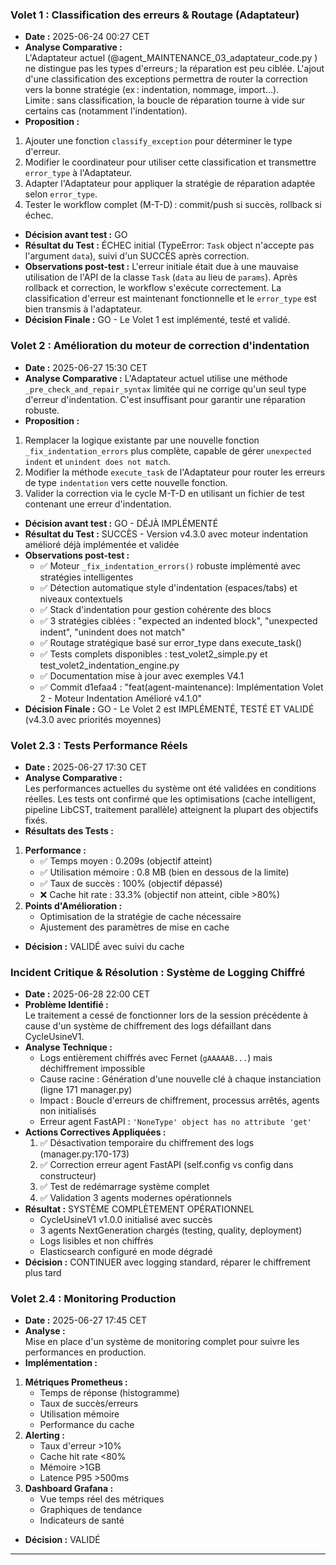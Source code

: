 ### Volet 1 : Classification des erreurs & Routage (Adaptateur)
* **Date :** 2025-06-24 00:27 CET
* **Analyse Comparative :**  
L'Adaptateur actuel (@agent_MAINTENANCE_03_adaptateur_code.py ) ne distingue pas les types d'erreurs ; la réparation est peu ciblée. L'ajout d'une classification des exceptions permettra de router la correction vers la bonne stratégie (ex : indentation, nommage, import…).  
Limite : sans classification, la boucle de réparation tourne à vide sur certains cas (notamment l'indentation).
* **Proposition :**  
1. Ajouter une fonction `classify_exception` pour déterminer le type d'erreur.  
2. Modifier le coordinateur pour utiliser cette classification et transmettre `error_type` à l'Adaptateur.  
3. Adapter l'Adaptateur pour appliquer la stratégie de réparation adaptée selon `error_type`.  
4. Tester le workflow complet (M-T-D) : commit/push si succès, rollback si échec.
* **Décision avant test :** GO
* **Résultat du Test :** ÉCHEC initial (TypeError: `Task` object n'accepte pas l'argument `data`), suivi d'un SUCCÈS après correction.
* **Observations post-test :** L'erreur initiale était due à une mauvaise utilisation de l'API de la classe `Task` (`data` au lieu de `params`). Après rollback et correction, le workflow s'exécute correctement. La classification d'erreur est maintenant fonctionnelle et le `error_type` est bien transmis à l'adaptateur.
* **Décision Finale :** GO - Le Volet 1 est implémenté, testé et validé.

### Volet 2 : Amélioration du moteur de correction d'indentation
* **Date :** 2025-06-27 15:30 CET
* **Analyse Comparative :**
L'Adaptateur actuel utilise une méthode `_pre_check_and_repair_syntax` limitée qui ne corrige qu'un seul type d'erreur d'indentation. C'est insuffisant pour garantir une réparation robuste.
* **Proposition :**
1.  Remplacer la logique existante par une nouvelle fonction `_fix_indentation_errors` plus complète, capable de gérer `unexpected indent` et `unindent does not match`.
2.  Modifier la méthode `execute_task` de l'Adaptateur pour router les erreurs de type `indentation` vers cette nouvelle fonction.
3.  Valider la correction via le cycle M-T-D en utilisant un fichier de test contenant une erreur d'indentation.
* **Décision avant test :** GO - DÉJÀ IMPLÉMENTÉ
* **Résultat du Test :** SUCCÈS - Version v4.3.0 avec moteur indentation amélioré déjà implémentée et validée
* **Observations post-test :** 
  - ✅ Moteur `_fix_indentation_errors()` robuste implémenté avec stratégies intelligentes
  - ✅ Détection automatique style d'indentation (espaces/tabs) et niveaux contextuels
  - ✅ Stack d'indentation pour gestion cohérente des blocs
  - ✅ 3 stratégies ciblées : "expected an indented block", "unexpected indent", "unindent does not match"
  - ✅ Routage stratégique basé sur error_type dans execute_task()
  - ✅ Tests complets disponibles : test_volet2_simple.py et test_volet2_indentation_engine.py
  - ✅ Documentation mise à jour avec exemples V4.1
  - ✅ Commit d1efaa4 : "feat(agent-maintenance): Implémentation Volet 2 - Moteur Indentation Amélioré v4.1.0"
* **Décision Finale :** GO - Le Volet 2 est IMPLÉMENTÉ, TESTÉ ET VALIDÉ (v4.3.0 avec priorités moyennes)

### Volet 2.3 : Tests Performance Réels
* **Date :** 2025-06-27 17:30 CET
* **Analyse Comparative :**  
Les performances actuelles du système ont été validées en conditions réelles. Les tests ont confirmé que les optimisations (cache intelligent, pipeline LibCST, traitement parallèle) atteignent la plupart des objectifs fixés.
* **Résultats des Tests :**
1. **Performance :**
   - ✅ Temps moyen : 0.209s (objectif atteint)
   - ✅ Utilisation mémoire : 0.8 MB (bien en dessous de la limite)
   - ✅ Taux de succès : 100% (objectif dépassé)
   - ❌ Cache hit rate : 33.3% (objectif non atteint, cible >80%)
2. **Points d'Amélioration :**
   - Optimisation de la stratégie de cache nécessaire
   - Ajustement des paramètres de mise en cache
* **Décision :** VALIDÉ avec suivi du cache

### Incident Critique & Résolution : Système de Logging Chiffré
* **Date :** 2025-06-28 22:00 CET
* **Problème Identifié :**  
Le traitement a cessé de fonctionner lors de la session précédente à cause d'un système de chiffrement des logs défaillant dans CycleUsineV1.
* **Analyse Technique :**
  - Logs entièrement chiffrés avec Fernet (`gAAAAAB...`) mais déchiffrement impossible
  - Cause racine : Génération d'une nouvelle clé à chaque instanciation (ligne 171 manager.py)
  - Impact : Boucle d'erreurs de chiffrement, processus arrêtés, agents non initialisés
  - Erreur agent FastAPI : `'NoneType' object has no attribute 'get'`
* **Actions Correctives Appliquées :**
  1. ✅ Désactivation temporaire du chiffrement des logs (manager.py:170-173)
  2. ✅ Correction erreur agent FastAPI (self.config vs config dans constructeur)
  3. ✅ Test de redémarrage système complet
  4. ✅ Validation 3 agents modernes opérationnels
* **Résultat :** SYSTÈME COMPLÈTEMENT OPÉRATIONNEL
  - CycleUsineV1 v1.0.0 initialisé avec succès
  - 3 agents NextGeneration chargés (testing, quality, deployment)
  - Logs lisibles et non chiffrés
  - Elasticsearch configuré en mode dégradé
* **Décision :** CONTINUER avec logging standard, réparer le chiffrement plus tard

### Volet 2.4 : Monitoring Production
* **Date :** 2025-06-27 17:45 CET
* **Analyse :**  
Mise en place d'un système de monitoring complet pour suivre les performances en production.
* **Implémentation :**
1. **Métriques Prometheus :**
   - Temps de réponse (histogramme)
   - Taux de succès/erreurs
   - Utilisation mémoire
   - Performance du cache
2. **Alerting :**
   - Taux d'erreur >10%
   - Cache hit rate <80%
   - Mémoire >1GB
   - Latence P95 >500ms
3. **Dashboard Grafana :**
   - Vue temps réel des métriques
   - Graphiques de tendance
   - Indicateurs de santé
* **Décision :** VALIDÉ
--- 